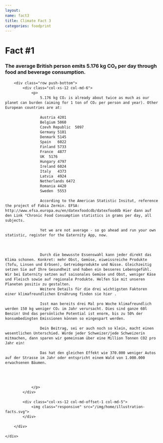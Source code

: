 ```yaml
---
layout: 
name: fact3
title: Climate Fact 3
categories: foodprint
---
```



<div class="bgLightBlue">
	<div class="container">
		<div class="row push-top">
			<div class="col-xs-12">
				<h1>Fact #1</h1>
			</div>
		</div>
		<div class="row">
			<div class="col-xs-12 col-md-6">
				<h3>
					The average British person emits 5.176 kg CO₂ per day through food and beverage consumption. 
				</h3>
			</div>
		</div>

		<div class="row push-bottom">
			<div class="col-xs-12 col-md-6">
				<p>
					5.176 kg CO₂ is already about twice as much as our planet can burden (aiming for 1 ton of CO₂ per person and year). Other European countries are at:
					
					Austria	4201
					Belgium	5060
					Czevh Republic	5097
					Germany	5181
					Denmark	5145
					Spain	6022
					Finland	5733
					France	4877
					UK	5176
					Hungary	4797
					Ireland	6024
					Italy	4373
					Latvia	4924
					Netherlands	6472
					Romania	4420
					Sweden	5553
					
					According to the American Statistic Insitut, reference the project of Fabia Zermin. EFSA: http://www.efsa.europa.eu/en/datexfoodcdb/datexfooddb Hier dann auf den Link "Chronic Food Consumption statistics in grams per day, all subjects.
					
					Yet we are not average - so go ahead and run your own statistic, register for the Eaternity App, now.
					
	

					Durch die bewusste Essenswahl kann jeder direkt das Klima schonen. Konkret: mehr Obst, Gemüse, eiweissreiche Produkte (Tofu, Linsen und Erbsen), Getreideprodukte und Nüsse. Gleichzeitig setzen Sie auf Ihre Gesundheit und haben ein besseres Lebensgefühl. Wir bei Eaternity setzen auf saisonales Gemüse und Obst, weniger Käse und Fleisch sowie auf regionale Produkte. Helfen Sie mit unseren Planeten positiv zu gestalten. 
					Weitere Details für die drei wichtigsten Faktoren einer klimafreundlichen Ernährung finden sie hier .
					
					Isst man bereits drei Mal pro Woche klimafreundlich werden 150 kg weniger CO₂ im Jahr verursacht. Dies sind ganze 60l Benzin! Und das persönliche Potential ist enorm, bis zu 50% der konsumbedingten Emissionen können so eingespart werden. 

					Dein Beitrag, sei er auch noch so klein, macht einen wesentlichen Unterschied. Würde jeder Schweizer/jede Schweizerin mitmachen, dann sparen wir gemeinsam über eine Million Tonnen CO2 pro Jahr ein! 

					Das hat den gleichen Effekt wie 370.000 weniger Autos auf der Strasse im Jahr oder entspricht einem Wald von 1.000.000 erwachsenen Bäumen.
					
					
					
				
				</p>
			</div>

			<div class="col-xs-12 col-md-offset-1 col-md-5">
				<img class="responsive" src="/img/home/illustration-facts.svg">
			</div>

		</div>

	</div>
</div>